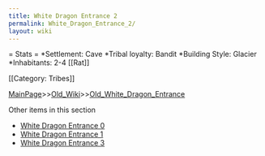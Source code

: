 ```yaml
---
title: White Dragon Entrance 2
permalink: White_Dragon_Entrance_2/
layout: wiki
---
```

= Stats =
*Settlement: Cave
*Tribal loyalty: Bandit
*Building Style: Glacier
*Inhabitants: 2-4 [[Rat]]    

[[Category: Tribes]]

[MainPage](/keeperrl_wiki/ "wikilink")>>[Old_Wiki](/keeperrl_wiki/Old_Wiki "wikilink")>>[Old_White_Dragon_Entrance](/keeperrl_wiki/Old_White_Dragon_Entrance "wikilink")

Other items in this section
-    [White Dragon Entrance 0](/keeperrl_wiki/White_Dragon_Entrance_0 "wikilink")
-    [White Dragon Entrance 1](/keeperrl_wiki/White_Dragon_Entrance_1 "wikilink")
-    [White Dragon Entrance 3](/keeperrl_wiki/White_Dragon_Entrance_3 "wikilink")
